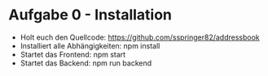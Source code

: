 # Aufgabe 0 - Installation

- Holt euch den Quellcode: https://github.com/sspringer82/addressbook
- Installiert alle Abhängigkeiten: npm install
- Startet das Frontend: npm start
- Startet das Backend: npm run backend
